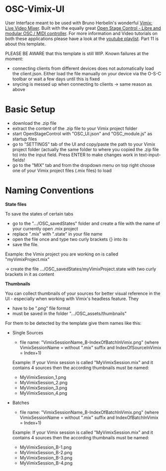 # OSC-Vimix-UI
User Interface meant to be used with Bruno Herbelin's wonderful <a href="https://github.com/brunoherbelin/vimix">Vimix: Live Video Mixer</a>.
Built with the equally great <a href="https://openstagecontrol.ammd.net/">Open Stage Control - Libre and modular OSC / MIDI controller</a>.
For more information and Video tutorials on both these applications please have a look at the <a href="https://www.youtube.com/playlist?list=PLEky5KQSvdTiofKvdcbXkwmPlWi-lTPpT">youtube playlist</a>. Part 11 is about this template.

PLEASE BE AWARE that this template is still WIP.
Known failures at the moment:
- connecting clients from different devices does not automatically load the client.json. Either load the file manually on your device via the O-S-C toolbar or wait a few days until this is fixed
- snycing is messed up when connecting to clients -> same reason as above

# Basic Setup
- download the .zip file
- extract the content of the .zip file to your Vimix project folder
- start OpenStageControl with "OSC_UI.json" and "OSC_module.js" as startup files
- go to "SETTINGS" tab of the UI and copy/paste the path to your Vimix project folder (actually the same folder to where you copied the .zip file to) into the input field. Press ENTER to make changes work in text-input-fields!
- go to the "MIX" tab and from the dropdown menu on top right choose one of your Vimix project files (.mix files) to load

# Naming Conventions

<b>State files</b>

To save the states of certain tabs
- go to the ".../OSC_savedStates" folder and create a file with the name of your currently open .mix project
- replace ".mix" with ".state" in your file name
- open the file once and type two curly brackets {} into its
- save the file.

Example: the Vimix project you are working on is called "myVimixProject.mix"

-> create the file .../OSC_savedStates/myVimixProject.state with two curly brackets in it as content
 
<b>Thumbnails</b>

You can collect thumbnails of your sources for better visual reference in the UI - especially when working with Vimix's headless feature. They
- have to be ".png" file format
- must be saved in the folder ".../OSC_assets/thumbnails"

For them to be detected by the template give them names like this:

- Single Sources
  
  - file name: "VimixSessionName_B-IndexOfBatchInVimix.png" (where VimixSessionName = without ".mix" suffix and IndexOfSourceInVimix = Index+1)
  
  Example: If your Vimix session is called "MyVimixSession.mix" and it contains 4 sources then the according thumbnails must be named:
  - MyVimixSession_1.png
  - MyVimixSession_2.png
  - MyVimixSession_3.png
  - MyVimixSession_4.png
 
- Batches

    - file name: "VimixSessionName_B-IndexOfBatchInVimix.png" (where VimixSessionName = without ".mix" suffix and IndexOfBatchInVimix = Index+1)
  
  Example: If your Vimix session is called "MyVimixSession.mix" and it contains 4 sources then the according thumbnails must be named:
  - MyVimixSession_B-1.png
  - MyVimixSession_B-2.png
  - MyVimixSession_B-3.png
  - MyVimixSession_B-4.png
